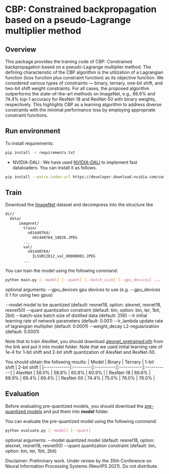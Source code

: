 # CBP: Constrained backpropagation based on a pseudo-Lagrange multiplier method

## Overview

This package provides the training code of CBP: Constrained backpropagation based on a pseudo-Lagrange multiplier method. The defining characteristic of the CBP algorithm is the utilization of a Lagrangian function (loss function plus constraint function) as its objective function. We considered various types of constraints — binary, ternary, one-bit shift, and two-bit shift weight constraints. For all cases, the proposed algorithm outperforms the state-of-the-art methods on ImageNet, e.g., 66.6\% and 74.4\% top-1 accuracy for ResNet-18 and ResNet-50 with binary weights, respectively. This highlights CBP as a learning algorithm to address diverse constraints with the minimal performance loss by employing appropriate constraint functions.


## Run environment

To install requirements:
```bash
pip install -r requirements.txt
```
+ NVIDIA-DALI : 
We have used [NVIDIA-DALI](https://docs.nvidia.com/deeplearning/sdk/dali-developer-guide/docs/index.html) to implement fast dataloaders.
You can install it as follows.
```bash
pip install --extra-index-url https://developer.download.nvidia.com/compute/redist --upgrade nvidia-dali-cuda110
```
## Train
Download the [ImageNet](https://image-net.org/challenges/LSVRC/2012/) dataset and decompress into the structure like
```bash
dir/
  data/
      imagenet/
        train/
          n01440764/
            n01440764_10026.JPEG
        ...
        val/
          n01440764/
            ILSVRC2012_val_00000001.JPEG
        ...
```

You can train the model using the following command:
```bash
python main.py [--model] [--quant] [--batch_size] [--gpu_devices] ...
```

optional arguments:
--gpu_devices             gpu devices to use (e.g. --gpu_devices 0 1 for using two gpus)

--model                     model to be quantized (default: resnet18, option: alexnet, resnet18, resnet50)
--quant                     quantization constraint (default: bin, option: bin, ter, 1bit, 2bit)
--batch-size                batch size of distilled data (default: 256)
--lr                           initial learning rate of network parameters (default: 0.001)
--lr_lambda                 update rate of lagrangian multiplier (default: 0.0001)
--weight_decay            L2-regularization (default: 0.0001)

Note that to train AlexNet, you should download [alexnet_pretrained.pth](https://drive.google.com/drive/folders/1oey86qHAGvl6YScrjH7KmWKEw3Deev0m?usp=sharing) from the link and put it into model folder. 
Note that we used initial learning rate of 1e-4 for 1-bit shift and 2-bit shift quantization of AlexNet and ResNet-50.

You should obtain the following results:
| Model      |   Binary  | Ternary  | 1-bit shift | 2-bit shift |
|-------------|:---------:|:----------:|:-----------:|:-----------:|
| AlexNet     |   58.0%  |   58.8%  |    60.8%   |    60.9%   |
| ResNet-18 |   66.6%  |   68.9%  |    69.4%   |    69.4%   |
| ResNet-50 |   74.4%  |   75.0%  |    76.0%   |    76.0%   |

## Evaluation

Before evaluating pre-quantized models, you should download the [pre-quantized models](https://drive.google.com/drive/folders/1oey86qHAGvl6YScrjH7KmWKEw3Deev0m?usp=sharing) and put them into **model** folder.

You can evaluate the pre-quantized model using the following command:
```bash
python evaluate.py [--model] [--quant]
```
optional arguments:
--model                     quantized model (default: resnet18, option: alexnet, resnet18, resnet50)
--quant                     quantization constraint (default: bin, option: bin, ter, 1bit, 2bit)



Disclaimer: Preliminary work. Under review by the 35th Conference on 
Neural Information Processing Systems (NeurIPS 2021). Do not distribute.
